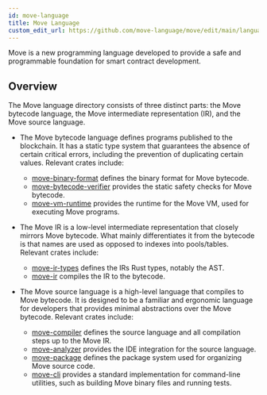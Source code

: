 ```yaml
---
id: move-language
title: Move Language
custom_edit_url: https://github.com/move-language/move/edit/main/language/README.md
---
```


Move is a new programming language developed to provide a safe and programmable foundation for smart contract development.

## Overview

The Move language directory consists of three distinct parts: the Move bytecode language, the Move intermediate representation (IR), and the Move source language.

- The Move bytecode language defines programs published to the blockchain. It has a static type system that guarantees the absence of certain critical errors, including the prevention of duplicating certain values. Relevant crates include:
  - [move-binary-format](crates/move-binary-format/) defines the binary format for Move bytecode.
  - [move-bytecode-verifier](crates/move-bytecode-verifier/) provides the static safety checks for Move bytecode.
  - [move-vm-runtime](crates/move-vm-runtime/) provides the runtime for the Move VM, used for executing Move programs.

- The Move IR is a low-level intermediate representation that closely mirrors Move bytecode. What mainly differentiates it from the bytecode is that names are used as opposed to indexes into pools/tables. Relevant crates include:
  - [move-ir-types](crates/move-ir-types/) defines the IRs Rust types, notably the AST.
  - [move-ir](crates/move-ir-to-bytecode/) compiles the IR to the bytecode.

- The Move source language is a high-level language that compiles to Move bytecode. It is designed to be a familiar and ergonomic language for developers that provides minimal abstractions over the Move bytecode. Relevant crates include:
  - [move-compiler](crates/move-compiler/) defines the source language and all compilation steps up to the Move IR.
  - [move-analyzer](crates/move-analyzer/) provides the IDE integration for the source language.
  - [move-package](crates/move-package/) defines the package system used for organizing Move source code.
  - [move-cli](crates/move-cli/) provides a standard implementation for command-line utilities, such as building Move binary files and running tests.
